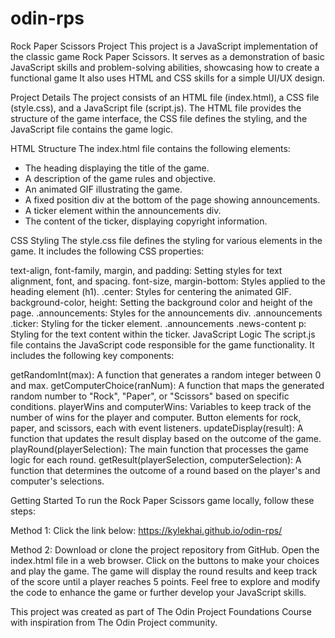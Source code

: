 # odin-rps

Rock Paper Scissors Project
This project is a JavaScript implementation of the classic game Rock Paper Scissors. It serves as a demonstration of basic JavaScript skills and problem-solving abilities, showcasing how to create a functional game It also uses HTML and CSS skills for a simple UI/UX design.

Project Details
The project consists of an HTML file (index.html), a CSS file (style.css), and a JavaScript file (script.js). The HTML file provides the structure of the game interface, the CSS file defines the styling, and the JavaScript file contains the game logic.

HTML Structure
The index.html file contains the following elements:

- The heading displaying the title of the game.
- A description of the game rules and objective.
- An animated GIF illustrating the game.
- A fixed position div at the bottom of the page showing announcements.
- A ticker element within the announcements div.
- The content of the ticker, displaying copyright information.

CSS Styling
The style.css file defines the styling for various elements in the game. It includes the following CSS properties:

text-align, font-family, margin, and padding: Setting styles for text alignment, font, and spacing.
font-size, margin-bottom: Styles applied to the heading element (h1).
.center: Styles for centering the animated GIF.
background-color, height: Setting the background color and height of the page.
.announcements: Styles for the announcements div.
.announcements .ticker: Styling for the ticker element.
.announcements .news-content p: Styling for the text content within the ticker.
JavaScript Logic
The script.js file contains the JavaScript code responsible for the game functionality. It includes the following key components:

getRandomInt(max): A function that generates a random integer between 0 and max.
getComputerChoice(ranNum): A function that maps the generated random number to "Rock", "Paper", or "Scissors" based on specific conditions.
playerWins and computerWins: Variables to keep track of the number of wins for the player and computer.
Button elements for rock, paper, and scissors, each with event listeners.
updateDisplay(result): A function that updates the result display based on the outcome of the game.
playRound(playerSelection): The main function that processes the game logic for each round.
getResult(playerSelection, computerSelection): A function that determines the outcome of a round based on the player's and computer's selections.

Getting Started
To run the Rock Paper Scissors game locally, follow these steps:

Method 1:
Click the link below:
https://kylekhai.github.io/odin-rps/

Method 2:
Download or clone the project repository from GitHub.
Open the index.html file in a web browser.
Click on the buttons to make your choices and play the game.
The game will display the round results and keep track of the score until a player reaches 5 points.
Feel free to explore and modify the code to enhance the game or further develop your JavaScript skills.

This project was created as part of The Odin Project Foundations Course with inspiration from The Odin Project community.

